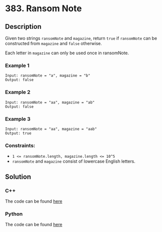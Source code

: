 # 383. Ransom Note

## Description
Given two strings `ransomNote` and `magazine`, return `true` if `ransomNote` can be constructed from `magazine` and `false` otherwise.

Each letter in `magazine` can only be used once in ransomNote.


### Example 1
```
Input: ransomNote = "a", magazine = "b"
Output: false
```

### Example 2
```
Input: ransomNote = "aa", magazine = "ab"
Output: false
```

### Example 3
```
Input: ransomNote = "aa", magazine = "aab"
Output: true
```

### Constraints: 
* `1 <= ransomNote.length, magazine.length <= 10^5`
* `ransomNote` and `magazine` consist of lowercase English letters.

## Solution 
### C++
The code can be found [here](https://github.com/yuezhezhang/LeetCode/blob/main/cpp_ws/src/0383_ransom_note.cpp)
### Python
The code can be found [here](https://github.com/yuezhezhang/LeetCode/blob/main/python_ws/0383_ransom_note.py) 



